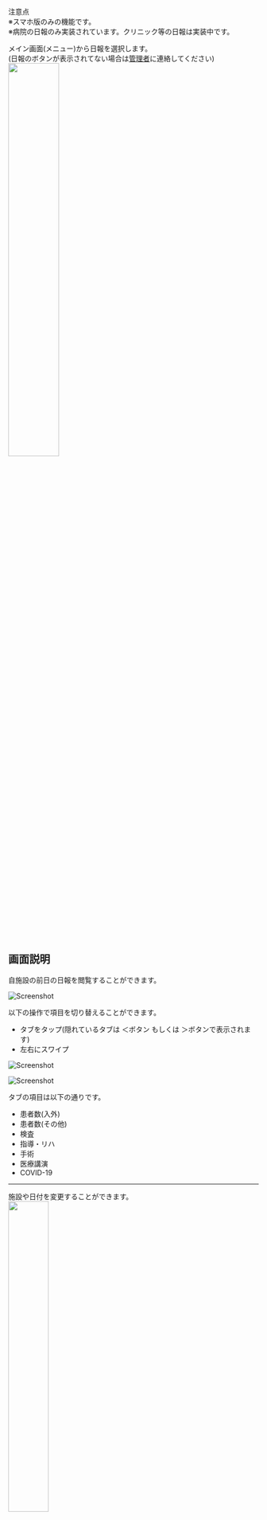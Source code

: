 注意点  
※スマホ版のみの機能です。  
※病院の日報のみ実装されています。クリニック等の日報は実装中です。  

メイン画面(メニュー)から日報を選択します。  
(日報のボタンが表示されてない場合は[管理者](admin.md#2_1)に連絡してください)
<img src="img/sp_日報11.jpg" width="45%">　　
<!-- ![Screenshot](img/sp_日報11.jpg)   -->

## 画面説明

自施設の前日の日報を閲覧することができます。

![Screenshot](img/sp_日報1.jpg)  


以下の操作で項目を切り替えることができます。  

- タブをタップ(隠れているタブは ＜ボタン もしくは ＞ボタンで表示されます)  
- 左右にスワイプ  
  
<!-- <img src="img/sp_日報4.jpg" width="50%">　　 -->
![Screenshot](img/sp_日報4.jpg)  
  
<!-- <img src="img/sp_日報3.jpg" width="50%">　  -->
![Screenshot](img/sp_日報3.jpg)  


タブの項目は以下の通りです。   

- 患者数(入外)  
- 患者数(その他)  
- 検査  
- 指導・リハ  
- 手術  
- 医療講演  
- COVID-19  
  
---  
  
  
施設や日付を変更することができます。  
<img src="img/sp_日報2.jpg" width="40%">　　
  
---  
  
    
---  
  

## ランキングページ

施設間の比較や時系列
<!-- <img src="img/sp_日報5.jpg" width="45%">　 -->
![Screenshot](img/sp_日報5.jpg)  

以下の操作で項目を切り替えることができます。  

- タブをタップ  
- 左右にスワイプ  

項目は以下の通りです  

- 当日  
- 当月(当月の累計)  
- 時系列(当月の累計 の 過去半年 ＋ 前年同月)  
  
![Screenshot](img/sp_日報6.jpg)  
  
施設や日付を変更することができます。  
また、画面上部のボタンで全施設・規模・ブロックを切替できます。  
(選択施設が八尾の時、規模は超規模、ブロックは関西ブロックを表示)  
(月別タブを表示した状態で全施設・規模・ブロックボタンを押しても何も変わりません)  

  
![Screenshot](img/sp_日報7.jpg)  
  


ヘッダー上の ＜ ボタンでトップ画面へ戻ります。  
この時、ランキングページで施設や日時を変更した場合は変更後の施設・日付の日報が表示されます。  
  
![Screenshot](img/sp_日報8.jpg)  
  
